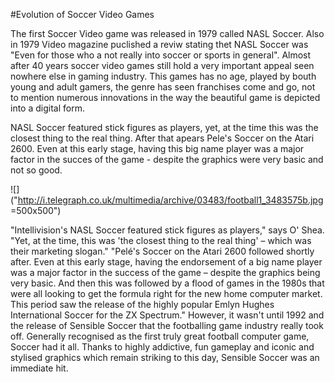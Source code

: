 #Evolution of Soccer Video Games

The first Soccer Video game was released in 1979 called NASL Soccer. Also in 1979 Video magazine puclished a reviw stating thet NASL Soccer was "Even for those who a not really into soccer or sports in general". Almost after 40 years soccer video games still hold a very important appeal seen nowhere else in gaming industry. This games has no age, played by bouth young and adult gamers, the genre has seen franchises come and go, not to mention numerous innovations in the way the beautiful game is depicted into a digital form.

NASL Soccer featured stick figures as players, yet, at the time this was the closest thing to the real thing. After that apears Pele's Soccer on the Atari 2600. Even at this early stage, having this big name player was a major factor in the succes of the game - despite the graphics were very basic and not so good.

![]("http://i.telegraph.co.uk/multimedia/archive/03483/football1_3483575b.jpg =500x500")






"Intellivision's NASL Soccer featured stick figures as players," says O' Shea. "Yet, at the time, this was 'the closest thing to the real thing' – which was their marketing slogan."
"Pelé's Soccer on the Atari 2600 followed shortly after. Even at this early stage, having the endorsement of a big name player was a major factor in the success of the game – despite the graphics being very basic. And then this was followed by a flood of games in the 1980s that were all looking to get the formula right for the new home computer market. This period saw the release of the highly popular Emlyn Hughes International Soccer for the ZX Spectrum."
However, it wasn't until 1992 and the release of Sensible Soccer that the footballing game industry really took off. Generally recognised as the first truly great football computer game, Soccer had it all. Thanks to highly addictive, fun gameplay and iconic and stylised graphics which remain striking to this day, Sensible Soccer was an immediate hit.
